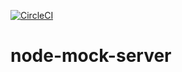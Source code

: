 [![CircleCI](https://circleci.com/gh/p-duke/node-mock-server/tree/master.svg?style=svg)](https://circleci.com/gh/p-duke/node-mock-server/tree/master)

# node-mock-server
